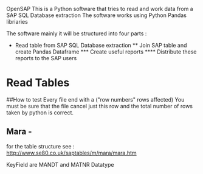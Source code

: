 OpenSAP
This is a Python software that tries to read and work data from a SAP SQL Database extraction
The software works using Python Pandas libriaries

The software mainly it will be structured into four parts :
* Read table from SAP SQL Database extraction
** Join SAP table and create Pandas Dataframe
*** Create useful reports
**** Distribute these reports to the SAP users

# Read Tables

##How to test
Every file end with a ("row numbers" rows affected)
You must be sure that the file cancel just this row and the total number of rows taken by python is correct.

## Mara -
for the table structure see :
http://www.se80.co.uk/saptables/m/mara/mara.htm

KeyField are MANDT and MATNR
Datatype
